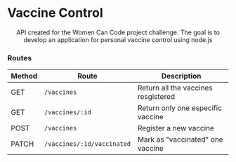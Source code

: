# Vaccine Control
<p align="center">API created for the Women Can Code project challenge. The goal is to develop an application for personal vaccine control using node.js</p>


### Routes

| Method       | Route                      | Description                            |
| ------------ | -------------------------- | -------------------------------------- |
| GET          | `/vaccines`                | Return all the vaccines resgistered    |
| GET          | `/vaccines/:id`            | Return only one especific vaccine      |
| POST         | `/vaccines`                | Register a new vaccine                 |
| PATCH        | `/vaccines/:id/vaccinated` | Mark as "vaccinated" one vaccine            |
